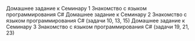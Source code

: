 Домашнее задание к Семинару 1 Знакомство с языком программирования С# 
Домашнее задание к Семинару 2 Знакомство с языком программирования С# (задачи 10, 13, 15)
Домашнее задание к Семинару 3 Знакомство с языком программирования С# (задачи 19, 21, 23)
